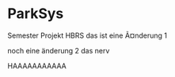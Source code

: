 # ParkSys
Semester Projekt HBRS
das ist eine Ã¤nderung 1

noch eine änderung 2
das nerv

HAAAAAAAAAAA